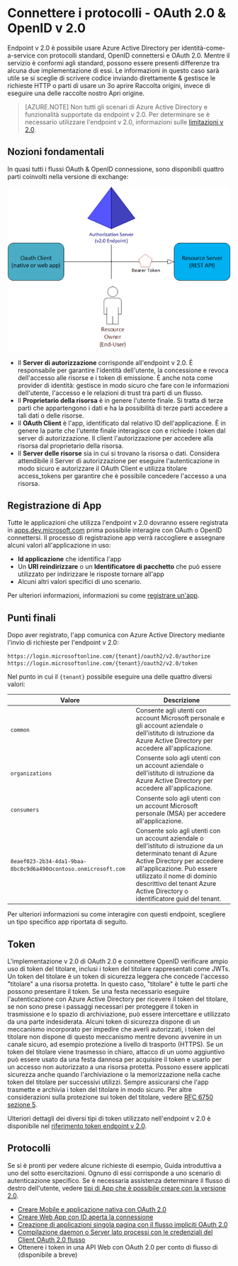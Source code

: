 <properties
    pageTitle="Azure Active Directory v 2.0 protocolli | Microsoft Azure"
    description="Guida alle protocolli supportati dall'endpoint v 2.0 Azure Active Directory."
    services="active-directory"
    documentationCenter=""
    authors="dstrockis"
    manager="mbaldwin"
    editor=""/>

<tags
    ms.service="active-directory"
    ms.workload="identity"
    ms.tgt_pltfrm="na"
    ms.devlang="na"
    ms.topic="article"
    ms.date="09/16/2016"
    ms.author="dastrock"/>

# <a name="v20-protocols---oauth-20--openid-connect"></a>Connettere i protocolli - OAuth 2.0 & OpenID v 2.0

Endpoint v 2.0 è possibile usare Azure Active Directory per identità-come-a-service con protocolli standard, OpenID connettersi e OAuth 2.0.  Mentre il servizio è conformi agli standard, possono essere presenti differenze tra alcuna due implementazione di essi.  Le informazioni in questo caso sarà utile se si sceglie di scrivere codice inviando direttamente & gestisce le richieste HTTP o parti di usare un 3o aprire Raccolta origini, invece di eseguire una delle raccolte nostro Apri origine.
<!-- TODO: Need link to libraries above -->

> [AZURE.NOTE]
    Non tutti gli scenari di Azure Active Directory e funzionalità supportate da endpoint v 2.0.  Per determinare se è necessario utilizzare l'endpoint v 2.0, informazioni sulle [limitazioni v 2.0](active-directory-v2-limitations.md).

## <a name="the-basics"></a>Nozioni fondamentali
In quasi tutti i flussi OAuth & OpenID connessione, sono disponibili quattro parti coinvolti nella versione di exchange:

![Ruoli OAuth 2.0](../media/active-directory-v2-flows/protocols_roles.png)

- Il **Server di autorizzazione** corrisponde all'endpoint v 2.0.  È responsabile per garantire l'identità dell'utente, la concessione e revoca dell'accesso alle risorse e i token di emissione.  È anche nota come provider di identità: gestisce in modo sicuro che fare con le informazioni dell'utente, l'accesso e le relazioni di trust tra parti di un flusso.
- Il **Proprietario della risorsa** è in genere l'utente finale.  Si tratta di terze parti che appartengono i dati e ha la possibilità di terze parti accedere a tali dati o delle risorse.
- Il **OAuth Client** è l'app, identificato dal relativo ID dell'applicazione.  È in genere la parte che l'utente finale interagisce con e richiede i token dal server di autorizzazione.  Il client l'autorizzazione per accedere alla risorsa dal proprietario della risorsa.
- Il **Server delle risorse** sia in cui si trovano la risorsa o dati.  Considera attendibile il Server di autorizzazione per eseguire l'autenticazione in modo sicuro e autorizzare il OAuth Client e utilizza titolare access_tokens per garantire che è possibile concedere l'accesso a una risorsa.


## <a name="app-registration"></a>Registrazione di App
Tutte le applicazioni che utilizza l'endpoint v 2.0 dovranno essere registrata in [apps.dev.microsoft.com](https://apps.dev.microsoft.com/?referrer=https://azure.microsoft.com/documentation/articles&deeplink=/appList) prima possibile interagire con OAuth o OpenID connettersi.  Il processo di registrazione app verrà raccogliere e assegnare alcuni valori all'applicazione in uso:

- **Id applicazione** che identifica l'app
- Un **URI reindirizzare** o un **Identificatore di pacchetto** che può essere utilizzato per indirizzare le risposte tornare all'app
- Alcuni altri valori specifici di uno scenario.

Per ulteriori informazioni, informazioni su come [registrare un'app](active-directory-v2-app-registration.md).

## <a name="endpoints"></a>Punti finali
Dopo aver registrato, l'app comunica con Azure Active Directory mediante l'invio di richieste per l'endpoint v 2.0:

```
https://login.microsoftonline.com/{tenant}/oauth2/v2.0/authorize
https://login.microsoftonline.com/{tenant}/oauth2/v2.0/token
```

Nel punto in cui il `{tenant}` possibile eseguire una delle quattro diversi valori:

| Valore | Descrizione |
| ----------------------- | ------------------------------- |
| `common` | Consente agli utenti con account Microsoft personale e gli account aziendale o dell'istituto di istruzione da Azure Active Directory per accedere all'applicazione. |
| `organizations` | Consente solo agli utenti con un account aziendale o dell'istituto di istruzione da Azure Active Directory per accedere all'applicazione. |
| `consumers` | Consente solo agli utenti con un account Microsoft personale (MSA) per accedere all'applicazione. |
| `8eaef023-2b34-4da1-9baa-8bc8c9d6a490`o`contoso.onmicrosoft.com` | Consente solo agli utenti con un account aziendale o dell'istituto di istruzione da un determinato tenant di Azure Active Directory per accedere all'applicazione.  Può essere utilizzato il nome di dominio descrittivo del tenant Azure Active Directory o identificatore guid del tenant.  |

Per ulteriori informazioni su come interagire con questi endpoint, scegliere un tipo specifico app riportata di seguito.

## <a name="tokens"></a>Token
L'implementazione v 2.0 di OAuth 2.0 e connettere OpenID verificare ampio uso di token del titolare, inclusi i token del titolare rappresentati come JWTs. Un token del titolare è un token di sicurezza leggera che concede l'accesso "titolare" a una risorsa protetta. In questo caso, "titolare" è tutte le parti che possono presentare il token. Se una festa necessario eseguire l'autenticazione con Azure Active Directory per ricevere il token del titolare, se non sono prese i passaggi necessari per proteggere il token in trasmissione e lo spazio di archiviazione, può essere intercettare e utilizzato da una parte indesiderata. Alcuni token di sicurezza dispone di un meccanismo incorporato per impedire che averli autorizzati, i token del titolare non dispone di questo meccanismo mentre devono avvenire in un canale sicuro, ad esempio protezione a livello di trasporto (HTTPS). Se un token del titolare viene trasmesso in chiaro, attacco di un uomo aggiuntivo può essere usato da una festa dannosa per acquisire il token e usarlo per un accesso non autorizzato a una risorsa protetta. Possono essere applicati sicurezza anche quando l'archiviazione o la memorizzazione nella cache token del titolare per successivi utilizzi. Sempre assicurarsi che l'app trasmette e archivia i token del titolare in modo sicuro. Per altre considerazioni sulla protezione sui token del titolare, vedere [RFC 6750 sezione 5](http://tools.ietf.org/html/rfc6750).

Ulteriori dettagli dei diversi tipi di token utilizzato nell'endpoint v 2.0 è disponibile nel [riferimento token endpoint v 2.0](active-directory-v2-tokens.md).

## <a name="protocols"></a>Protocolli

Se si è pronti per vedere alcune richieste di esempio, Guida introduttiva a uno del sotto esercitazioni.  Ognuno di essi corrisponde a uno scenario di autenticazione specifico.  Se è necessaria assistenza determinare il flusso di destro dell'utente, vedere [tipi di App che è possibile creare con la versione 2.0](active-directory-v2-flows.md).

- [Creare Mobile e applicazione nativa con OAuth 2.0](active-directory-v2-protocols-oauth-code.md)
- [Creare Web App con ID aperta la connessione](active-directory-v2-protocols-oidc.md)
- [Creazione di applicazioni singola pagina con il flusso impliciti OAuth 2.0](active-directory-v2-protocols-implicit.md)
- [Compilazione daemon o Server lato processi con le credenziali del Client OAuth 2.0 flusso](active-directory-v2-protocols-oauth-client-creds.md)
- Ottenere i token in una API Web con OAuth 2.0 per conto di flusso di (disponibile a breve)

<!-- - Get tokens using a username & password with the OAuth 2.0 Resource Owner Password Credentials Flow (coming soon) --> 
